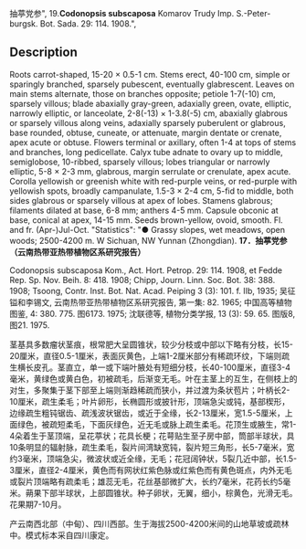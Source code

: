抽葶党参",
19.**Codonopsis subscaposa** Komarov Trudy Imp. S.-Peter-burgsk. Bot. Sada. 29: 114. 1908.",

## Description
Roots carrot-shaped, 15-20 × 0.5-1 cm. Stems erect, 40-100 cm, simple or sparingly branched, sparsely pubescent, eventually glabrescent. Leaves on main stems alternate, those on branches opposite; petiole 1-7(-10) cm, sparsely villous; blade abaxially gray-green, adaxially green, ovate, elliptic, narrowly elliptic, or lanceolate, 2-8(-13) × 1-3.8(-5) cm, abaxially glabrous or sparsely villous along veins, adaxially sparsely puberulent or glabrous, base rounded, obtuse, cuneate, or attenuate, margin dentate or crenate, apex acute or obtuse. Flowers terminal or axillary, often 1-4 at tops of stems and branches, long pedicellate. Calyx tube adnate to ovary up to middle, semiglobose, 10-ribbed, sparsely villous; lobes triangular or narrowly elliptic, 5-8 × 2-3 mm, glabrous, margin serrulate or crenulate, apex acute. Corolla yellowish or greenish white with red-purple veins, or red-purple with yellowish spots, broadly campanulate, 1.5-3 × 2-4 cm, 5-fid to middle, both sides glabrous or sparsely villous at apex of lobes. Stamens glabrous; filaments dilated at base, 6-8 mm; anthers 4-5 mm. Capsule obconic at base, conical at apex, 14-15 mm. Seeds brown-yellow, ovoid, smooth. Fl. and fr. (Apr-)Jul-Oct.
  "Statistics": "● Grassy slopes, wet meadows, open woods; 2500-4200 m. W Sichuan, NW Yunnan (Zhongdian).
**17．抽葶党参（云南热带亚热带植物区系研究报告）**

Codonopsis subscaposa Kom., Act. Hort. Petrop. 29: 114. 1908, et Fedde Rep. Sp. Nov. Beih. 8: 418. 1908; Chipp, Journ. Linn. Soc. Bot. 38: 388. 1908; Tsoong, Contr. Inst. Bot. Nat. Acad. Peiping 3 (3): 101. f. IIb, 1935; 吴征镒和李锡文, 云南热带亚热带植物区系研究报告, 第一集: 82. 1965; 中国高等植物图鉴, 4: 380. 775. 图6173. 1975; 沈联德等, 植物分类学报, 13 (3): 59. 65. 图版8, 图21. 1975.

茎基具多数瘤状茎痕，根常肥大呈圆锥状，较少分枝或中部以下略有分枝，长15-20厘米，直径0.5-1厘米，表面灰黄色，上端1-2厘米部分有稀疏环纹，下端则疏生横长皮孔。茎直立，单一或下端叶腋处有短细分枝，长40-100厘米，直径3-4毫米，黄绿色或黄白色，初被疏毛，后渐变无毛。叶在主茎上的互生，在侧枝上的对生，多聚集于茎下部至上端则渐趋稀疏而狭小，并过渡为条状苞片；叶柄长2-10厘米，疏生柔毛；叶片卵形，长椭圆形或披针形，顶端急尖或钝，基部楔形，边缘疏生粗钝锯齿、疏浅波状锯齿，或近于全缘，长2-13厘米，宽1.5-5厘米，上面绿色，被疏短柔毛，下面灰绿色，近无毛或脉上疏生柔毛。花顶生或腋生，常1-4朵着生于茎顶端，呈花葶状；花具长梗；花萼贴生至子房中部，筒部半球状，具10条明显的辐射脉，疏生柔毛，裂片间湾缺宽钝，裂片短三角形，长5-7毫米，宽约3毫米，顶端急尖，微波状或近全缘，无毛；花冠阔钟状，5裂几近中部，长1.5-3厘米，直径2-4厘米，黄色而有网状红紫色脉或红紫色而有黄色斑点，内外无毛或裂片顶端略有疏柔毛；雄蕊无毛，花丝基部微扩大，长约7毫米，花药长约5毫米。蒴果下部半球状，上部圆锥状。种子卵状，无翼，细小，棕黄色，光滑无毛。花果期7-10月。

产云南西北部（中甸）、四川西部。生于海拔2500-4200米间的山地草坡或疏林中。模式标本采自四川康定。
